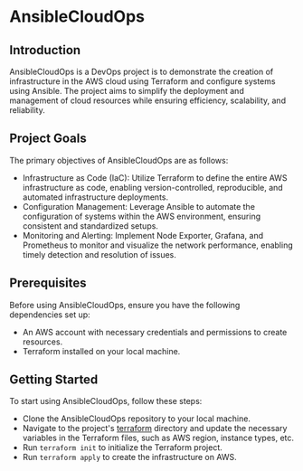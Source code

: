 # AnsibleCloudOps

## Introduction

AnsibleCloudOps is a DevOps project is to demonstrate the creation of infrastructure in the AWS cloud using Terraform and configure systems using Ansible. The project aims to simplify the deployment and management of cloud resources while ensuring efficiency, scalability, and reliability.

## Project Goals

The primary objectives of AnsibleCloudOps are as follows:

- Infrastructure as Code (IaC): Utilize Terraform to define the entire AWS infrastructure as code, enabling version-controlled, reproducible, and automated infrastructure deployments.
- Configuration Management: Leverage Ansible to automate the configuration of systems within the AWS environment, ensuring consistent and standardized setups.
- Monitoring and Alerting: Implement Node Exporter, Grafana, and Prometheus to monitor and visualize the network performance, enabling timely detection and resolution of issues.

## Prerequisites
Before using AnsibleCloudOps, ensure you have the following dependencies set up:

- An AWS account with necessary credentials and permissions to create resources.
- Terraform installed on your local machine.


## Getting Started

To start using AnsibleCloudOps, follow these steps:

- Clone the AnsibleCloudOps repository to your local machine.
- Navigate to the project's [terraform](./terraform/) directory and update the necessary variables in the Terraform files, such as AWS region, instance types, etc.
- Run `terraform init` to initialize the Terraform project.
- Run `terraform apply` to create the infrastructure on AWS.